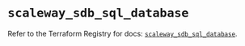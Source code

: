 # `scaleway_sdb_sql_database`

Refer to the Terraform Registry for docs: [`scaleway_sdb_sql_database`](https://registry.terraform.io/providers/scaleway/scaleway/2.49.0/docs/resources/sdb_sql_database).
